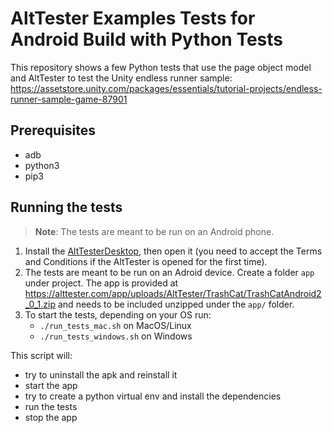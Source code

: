 # AltTester Examples Tests for Android Build with Python Tests

This repository shows a few Python tests that use the page object model and AltTester to test the Unity endless runner sample:
https://assetstore.unity.com/packages/essentials/tutorial-projects/endless-runner-sample-game-87901

## Prerequisites

* adb
* python3
* pip3

## Running the tests

> **Note**: The tests are meant to be run on an Android phone.

1. Install the [AltTesterDesktop](https://alttester.com/alttester/#pricing), then open it (you need to accept the Terms and Conditions if the AltTester is opened for the first time).
2. The tests are meant to be run on an Adroid device. Create a folder `app` under project. The app is provided at https://alttester.com/app/uploads/AltTester/TrashCat/TrashCatAndroid2_0_1.zip and needs to be included unzipped under the `app/` folder.
3. To start the tests, depending on your OS run:
    - `./run_tests_mac.sh` on MacOS/Linux
    - `./run_tests_windows.sh` on Windows

This script will:

* try to uninstall the apk and reinstall it
* start the app
* try to create a python virtual env and install the dependencies
* run the tests
* stop the app
